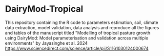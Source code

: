 # DairyMod-Tropical
This repository containing the R code to parameters estimation, soil, climate data extraction, model validation, data analysis and reproduce all the figures and tables of the manuscript titled "Modelling of tropical pasture growth using DairyMod: Model parameterisation and validation across multiple environments" by Jayasinghe et al. 2024 https://www.sciencedirect.com/science/article/pii/S1161030124000674
